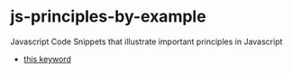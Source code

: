 js-principles-by-example
========================

Javascript Code Snippets that illustrate important principles in Javascript

* [this keyword](this.md)